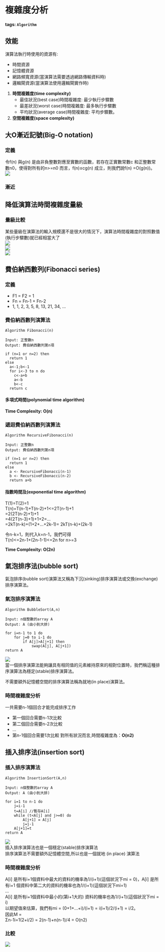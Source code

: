 # 複雜度分析

#### tags: `Algorithm`

## 效能 <a id="&#x6548;&#x80FD;"></a>

演算法執行時使用的資源有:

* 時間資源
* 記憶體資源
* 網路頻寬資源\(當演算法需要透過網路傳輸資料時\)
* 邏輯閘資源\(當演算法使用邏輯閘實作時\)

1. **時間複雜度\(time complexity\)**
   * 最佳狀況\(best case\)時間複雜度: 最少執行步驟數
   * 最差狀況\(worst case\)時間複雜度: 最多執行步驟數
   * 平均狀況\(average case\)時間複雜度: 平均步驟數。
2. **空間複雜度\(space complexity\)**

## 大O漸近記號\(Big-O notation\) <a id="&#x5927;O&#x6F38;&#x8FD1;&#x8A18;&#x865F;Big-O-notation"></a>

### 定義 <a id="&#x5B9A;&#x7FA9;0"></a>

令f\(n\) 與g\(n\) 是由非負整數對應至實數的函數，若存在正實數常數c 和正整數常數n0，使得對所有的n&gt;=n0 而言，f\(n\)≤cg\(n\) 成立，則我們說f\(n\) =O\(g\(n\)\)。  
 ![](https://i.imgur.com/fTpsFOs.png)

### 漸近 <a id="&#x6F38;&#x8FD1;"></a>

## 降低演算法時間複雜度量級 <a id="&#x964D;&#x4F4E;&#x6F14;&#x7B97;&#x6CD5;&#x6642;&#x9593;&#x8907;&#x96DC;&#x5EA6;&#x91CF;&#x7D1A;"></a>

### 量級比較 <a id="&#x91CF;&#x7D1A;&#x6BD4;&#x8F03;"></a>

某些量級在演算法的輸入規模還不是很大的情況下，演算法時間複雜度的對照數值\(執行步驟數\)就已經相當大了  
 ![](https://i.imgur.com/bSROnzz.png)  
 ![](https://i.imgur.com/KUi9ww1.png)  
 ![](https://i.imgur.com/lgHWEDQ.png)

## 費伯納西數列\(Fibonacci series\) <a id="&#x8CBB;&#x4F2F;&#x7D0D;&#x897F;&#x6578;&#x5217;Fibonacci-series"></a>

### 定義 <a id="&#x5B9A;&#x7FA9;"></a>

* F1 = F2 = 1
* Fn = Fn-1 + Fn-2
* 1, 1, 2, 3, 5, 8, 13, 21, 34, …

### 費伯納西數列演算法 <a id="&#x8CBB;&#x4F2F;&#x7D0D;&#x897F;&#x6578;&#x5217;&#x6F14;&#x7B97;&#x6CD5;"></a>

```text
Algorithm Fibonacci(n)

Input: 正整數n
Output: 費伯納西數列第n項

if (n=1 or n=2) then
  return 1
else 
  a<-1;b<-1
  for i<-3 to n do 
    c<-a+b
    a<-b
    b<-c
  return c
```

#### 多項式時間\(polynomial time algorithm\) <a id="&#x591A;&#x9805;&#x5F0F;&#x6642;&#x9593;polynomial-time-algorithm"></a>

**Time Complexity: O\(n\)**

### 遞迴費伯納西數列演算法 <a id="&#x905E;&#x8FF4;&#x8CBB;&#x4F2F;&#x7D0D;&#x897F;&#x6578;&#x5217;&#x6F14;&#x7B97;&#x6CD5;"></a>

```text
Algorithm RecursiveFibonacci(n)

Input: 正整數n
Output: 費伯納西數列第n項

if (n=1 or n=2) then
  return 1
else 
  a <- RecursiveFibonacci(n-1)
  b <- RecursiveFibonacci(n-2)
  return a+b
```

#### 指數時間及\(exponential time algorithm\) <a id="&#x6307;&#x6578;&#x6642;&#x9593;&#x53CA;exponential-time-algorithm"></a>

T\(1\)=T\(2\)=1  
 T\(n\)=T\(n-1\)+T\(n-2\)+1&lt;=2T\(n-1\)+1  
 =2\(2T\(n-2\)+1\)+1  
 =4\(2T\(n-3\)+1\)+1+2=…  
 =2kT\(n-k\)+\(1+2+…+2k-1\)= 2kT\(n-k\)+\(2k-1\)

令n-k=1，則代入k=n-1，我們可得  
 T\(n\)&lt;=2n-1+\(2n-1-1\)&lt;=2n for n&gt;=3

**Time Complexity: O\(2n\)**

## 氣泡排序法\(bubble sort\) <a id="&#x6C23;&#x6CE1;&#x6392;&#x5E8F;&#x6CD5;bubble-sort"></a>

氣泡排序\(bubble sort\)演算法又稱為下沉\(sinking\)排序演算法或交換\(exchange\)排序演算法。

### 氣泡排序演算法 <a id="&#x6C23;&#x6CE1;&#x6392;&#x5E8F;&#x6F14;&#x7B97;&#x6CD5;"></a>

```text
Algorithm BubbleSort(A,n)

Input: n個整數的array A
Output: A (由小到大排)

for i=n-1 to 1 do
    for j=0 to i-1 do
        if A[j]>A[j+1] then
            swap(A[j], A[j+1])
return A
```

![](https://i.imgur.com/YR0TvtD.png)  
 當一個排序演算法能夠讓具有相同值的元素維持原來的相對位置時，我們稱這種排序演算法為穩定\(stable\)排序演算法。

不需要額外記憶體空間的排序演算法稱為就地\(in place\)演算法。

### 時間複雜度分析 <a id="&#x6642;&#x9593;&#x8907;&#x96DC;&#x5EA6;&#x5206;&#x6790;0"></a>

一共需要n-1個回合才能完成排序工作

* 第一個回合需要n-1次比較
* 第二個回合需要n-2次比較
* …
* 第n-1個回合需要1次比較  對所有狀況而言,時間複雜度為：**O\(n2\)**

## 插入排序法\(insertion sort\) <a id="&#x63D2;&#x5165;&#x6392;&#x5E8F;&#x6CD5;insertion-sort"></a>

### 插入排序演算法 <a id="&#x63D2;&#x5165;&#x6392;&#x5E8F;&#x6F14;&#x7B97;&#x6CD5;"></a>

```text
Algorithm InsertionSort(A,n)

Input: n個整數的array A
Output: A (由小到大排)

for i=1 to n-1 do
    j=i-1
    t=A[i] //暫存A[i]
    while (t<A[j] and j>=0) do
        A[j+1] = A[j]
        j=j-1
    A[j+1]=t
return A
```

![](https://i.imgur.com/arnxCmO.png)  
 插入排序演算法也是一個穩定\(stable\)排序演算法  
 排序演算法不需要額外記憶體空間,所以也是一個就地 \(in place\) 演算法

### 時間複雜度分析 <a id="&#x6642;&#x9593;&#x8907;&#x96DC;&#x5EA6;&#x5206;&#x6790;"></a>

A\[i\] 是所有i+1個資料中最大的資料的機率為1/\(i+1\)\(這個狀況下mi = 0\)，A\[i\] 是所有i+1 個資料中第二大的資料的機率也為1/\(i+1\)\(這個狀況下mi=1\)  
 …  
 A\[i\] 是所有i+1個資料中最小的\(第i+1大的\) 資料的機率也為1/\(i+1\)\(這個狀況下mi = i\)  
 以期望值來估算，我們有mi = \(0+1+…+i\)/\(i+1\) = i\(i+1\)/2/\(i+1\) = i/2。  
 因此M =  
 Σn-1i=1\(2+i/2\) = 2\(n-1\)+n\(n-1\)/4 = O\(n2\)

### 比較 <a id="&#x6BD4;&#x8F03;"></a>

![](https://i.imgur.com/abw0DYq.png)

